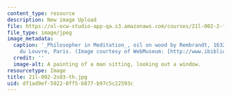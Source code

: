 ```yaml
---
content_type: resource
description: New image Upload
file: https://ol-ocw-studio-app-qa.s3.amazonaws.com/courses/21l-002-2-foundations-of-western-culture-ii-renaissance-to-modernity-spring-2003/df1ad9ef59220ff5b877b97c5c22593c_21l-002-2s03-th.jpg
file_type: image/jpeg
image_metadata:
  caption: '_Philosopher in Meditation_, oil on wood by Rembrandt, 1632; in the Musee
    du Louvre, Paris. (Image courtesy of WebMuseum: [http://www.ibiblio.org/wm/](http://www.ibiblio.org/wm/).)'
  credit: ''
  image-alt: A painting of a man sitting, looking out a window.
resourcetype: Image
title: 21l-002-2s03-th.jpg
uid: df1ad9ef-5922-0ff5-b877-b97c5c22593c
---
```

